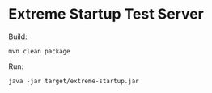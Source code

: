 # Extreme Startup Test Server #

Build:

    mvn clean package

Run:

    java -jar target/extreme-startup.jar
